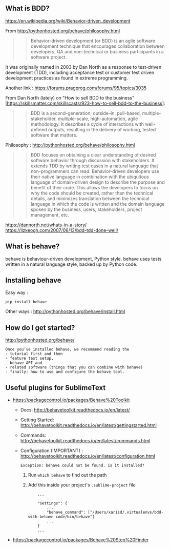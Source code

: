 ## What is BDD?

https://en.wikipedia.org/wiki/Behavior-driven_development

From http://pythonhosted.org/behave/philosophy.html

>> Behavior-driven development (or BDD) is an agile software development technique that encourages collaboration between developers, QA and non-technical or business participants in a software project.

It was originally named in 2003 by Dan North as a response to test-driven development (TDD), including acceptance test or customer test driven development practices as found in extreme programming.

Another link : https://forums.pragprog.com/forums/95/topics/3035


From Dan North (lately) on "How to sell BDD to the business" [https://skillsmatter.com/skillscasts/923-how-to-sell-bdd-to-the-business]:

>> BDD is a second-generation, outside–in, pull-based, multiple-stakeholder, multiple-scale, high-automation, agile methodology. It describes a cycle of interactions with well-defined outputs, resulting in the delivery of working, tested software that matters.


Philosophy : http://pythonhosted.org/behave/philosophy.html

>> BDD focuses on obtaining a clear understanding of desired software behavior through discussion with stakeholders. It extends TDD by writing test cases in a natural language that non-programmers can read. Behavior-driven developers use their native language in combination with the ubiquitous language of domain-driven design to describe the purpose and benefit of their code. This allows the developers to focus on why the code should be created, rather than the technical details, and minimizes translation between the technical language in which the code is written and the domain language spoken by the business, users, stakeholders, project management, etc.


https://dannorth.net/whats-in-a-story/
https://lizkeogh.com/2007/06/13/bdd-tdd-done-well/


## What is behave?

behave is behaviour-driven development, Python style.
behave uses tests written in a natural language style, backed up by Python code.


## Installing behave


Easy way :
```
pip install behave
```

Other ways : http://pythonhosted.org/behave/install.html

## How do I get started?

http://pythonhosted.org/behave/

```
Once you’ve installed behave, we recommend reading the
- tutorial first and then
- feature test setup,
- behave API and
- related software (things that you can combine with behave)
- finally: how to use and configure the behave tool.
```

## Useful plugins for SublimeText

- https://packagecontrol.io/packages/Behave%20Toolkit
    - Docs: http://behavetoolkit.readthedocs.io/en/latest/
    - Getting Started:  http://behavetoolkit.readthedocs.io/en/latest/gettingstarted.html
    - Commands: http://behavetoolkit.readthedocs.io/en/latest/commands.html
    - Configuration (IMPORTANT) : http://behavetoolkit.readthedocs.io/en/latest/configuration.html

        ```
        Exception: behave could not be found. Is it installed?
        ```

        1. Run `which behave` to find out the path
        2. Add this inside your project's `.sublime-project` file

            ```
                ...

                "settings": {
                    ...
                    "behave_command": ["/Users/xarisd/.virtualenvs/bdd-with-behave-code/bin/behave"]
                    ...
                }
                ...
            ```


- https://packagecontrol.io/packages/Behave%20Step%20Finder



